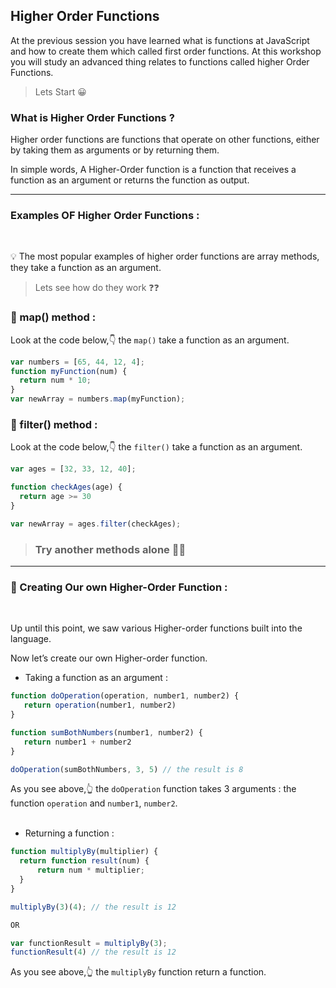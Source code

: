 ## Higher Order Functions
At the previous session you have learned what is functions at JavaScript and how to create them which called first order functions.
At this workshop you will study an advanced thing relates to functions called higher Order Functions.
 
 > Lets Start 😀

### What is Higher Order Functions ?

Higher order functions are functions that operate on other functions, either by taking them as arguments or by returning them.

In simple words, A Higher-Order function is a function that receives a function as an argument or returns the function as output.
<hr>

### Examples OF Higher Order Functions :
<br>

💡 The most popular examples of higher order functions are array methods, they take a function as an argument.

> Lets see how do they work ❓❓

### 🔹 map() method : 

Look at the code below,👇 the `map()` take a function as an argument.

```javascript
var numbers = [65, 44, 12, 4];
function myFunction(num) {
  return num * 10;
}
var newArray = numbers.map(myFunction);
```

### 🔹 filter() method : 

Look at the code below,👇 the `filter()` take a function as an argument.

```javascript
var ages = [32, 33, 12, 40];

function checkAges(age) {
  return age >= 30
}

var newArray = ages.filter(checkAges);
```

> ### Try another methods alone 👨‍💻
<hr>

### 🔸  Creating Our own Higher-Order Function :
<br>

Up until this point, we saw various Higher-order functions built into the language.

 Now let’s create our own Higher-order function.
 <br />

 * Taking a function as an argument : 

 ```javascript
 function doOperation(operation, number1, number2) {
    return operation(number1, number2)
}

function sumBothNumbers(number1, number2) {
    return number1 + number2
}

doOperation(sumBothNumbers, 3, 5) // the result is 8
 ```
  As you see above,👆  the `doOperation` function takes 3 arguments :  the function `operation` and `number1`, `number2`.
  <br><br>


  * Returning a function : 

  ```javascript
  function multiplyBy(multiplier) {
    return function result(num) {
        return num * multiplier;
    }
}

 multiplyBy(3)(4); // the result is 12

 OR 

 var functionResult = multiplyBy(3);
 functionResult(4) // the result is 12
```
  As you see above,👆  the `multiplyBy` function return a function.



